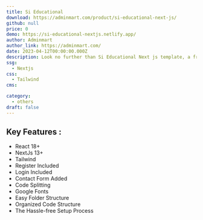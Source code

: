 ```yaml
---
title: Si Educational
download: https://adminmart.com/product/si-educational-next-js/
github: null
price: 0
demo: https://si-educational-nextjs.netlify.app/
author: Adminmart
author_link: https://adminmart.com/
date: 2023-04-12T00:00:00.000Z
description: Look no further than Si Educational Next js template, a free next.js template with several additional features that is eye-catching and elegantly designed.
ssg:
  - Nextjs
css:
  - Tailwind
cms:

category:
  - others
draft: false
---
```


## Key Features :

- React 18+
- NextJs 13+
- Tailwind
- Register Included
- Login Included
- Contact Form Added
- Code Splitting
- Google Fonts
- Easy Folder Structure
- Organized Code Structure
- The Hassle-free Setup Process
